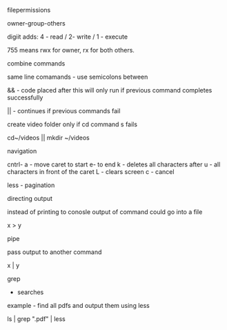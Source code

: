 


filepermissions

owner-group-others

digiit adds: 
4 - read / 2- write / 1 - execute

755 means rwx for owner, rx for both others.

combine commands 

same line comamands - use semicolons between

&& - code placed after this will only run if previous command completes successfully

|| - continues if previous commands fail

create video folder only if cd command s fails

cd~/videos || mkdir ~/videos

navigation

cntrl-
a - move caret to start
e- to end
k - deletes all characters after
u - all characters in front of the caret
L - clears screen 
c - cancel

less - pagination

directing output

instead of printing to conosle
output of command could go into a file

x > y

pipe

pass output to another command

x | y

grep 
- searches


example - find all pdfs and output them using less

ls | grep ".pdf" | less